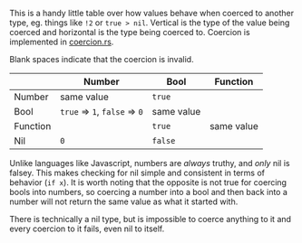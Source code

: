 This is a handy little table over how values behave when coerced to another type, eg. things like `!2` or `true > nil`. Vertical is the type of the value being coerced and horizontal is the type being coerced to. Coercion is implemented in [coercion.rs](src/runtime/src/runtime/value/coercion.rs).

Blank spaces indicate that the coercion is invalid.

|          | Number                        | Bool       | Function
|----------|-------------------------------|------------|----------
| Number   | same value                    | `true`     |
| Bool     | `true` => `1`, `false` => `0` | same value | 
| Function |                               | `true`     | same value
| Nil      | `0`                           | `false`    |

Unlike languages like Javascript, numbers are *always* truthy, and *only* nil is falsey. This makes checking for nil simple and consistent in terms of behavior (`if x`). It is worth noting that the opposite is not true for coercing bools into numbers, so coercing a number into a bool and then back into a number will not return the same value as what it started with.

There is technically a nil type, but is impossible to coerce anything to it and every coercion to it fails, even nil to itself.
